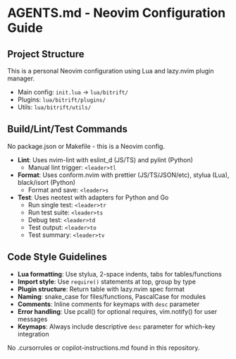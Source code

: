 # AGENTS.md - Neovim Configuration Guide

## Project Structure
This is a personal Neovim configuration using Lua and lazy.nvim plugin manager.
- Main config: `init.lua` → `lua/bitrift/`
- Plugins: `lua/bitrift/plugins/`
- Utils: `lua/bitrift/utils/`

## Build/Lint/Test Commands
No package.json or Makefile - this is a Neovim config.
- **Lint**: Uses nvim-lint with eslint_d (JS/TS) and pylint (Python)
  - Manual lint trigger: `<leader>tl`
- **Format**: Uses conform.nvim with prettier (JS/TS/JSON/etc), stylua (Lua), black/isort (Python)
  - Format and save: `<leader>s`
- **Test**: Uses neotest with adapters for Python and Go
  - Run single test: `<leader>tr` 
  - Run test suite: `<leader>ts`
  - Debug test: `<leader>td`
  - Test output: `<leader>to`
  - Test summary: `<leader>tv`

## Code Style Guidelines
- **Lua formatting**: Use stylua, 2-space indents, tabs for tables/functions
- **Import style**: Use `require()` statements at top, group by type  
- **Plugin structure**: Return table with lazy.nvim spec format
- **Naming**: snake_case for files/functions, PascalCase for modules
- **Comments**: Inline comments for keymaps with `desc` parameter
- **Error handling**: Use pcall() for optional requires, vim.notify() for user messages
- **Keymaps**: Always include descriptive `desc` parameter for which-key integration

No .cursorrules or copilot-instructions.md found in this repository.